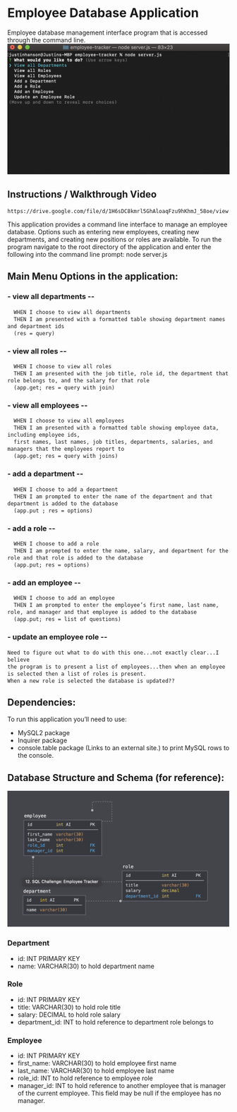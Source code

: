 # Employee Database Application
Employee database management interface program that is accessed through the command line.
![Screenshot of the main applicatin window](./utils/image_cl.png)

## Instructions / Walkthrough Video
    https://drive.google.com/file/d/1H6sDC8kmrl5GhAloaqFzu9hKhmJ_58oe/view

This application provides a command line interface to manage an employee database.  Options such as
entering new employees, creating new departments, and creating new positions or roles are available.
To run the program navigate to the root directory of the application and enter the following into the
command line prompt: node server.js

## Main Menu Options in the application:
  
  ### - view all departments -- 
      WHEN I choose to view all departments
      THEN I am presented with a formatted table showing department names and department ids
      (res = query)
  
  ### - view all roles --
      WHEN I choose to view all roles
      THEN I am presented with the job title, role id, the department that role belongs to, and the salary for that role
      (app.get; res = query with join)
  
  ### - view all employees --
      WHEN I choose to view all employees
      THEN I am presented with a formatted table showing employee data, including employee ids,
      first names, last names, job titles, departments, salaries, and managers that the employees report to
      (app.get; res = query with joins)
      
  ### - add a department -- 
      WHEN I choose to add a department
      THEN I am prompted to enter the name of the department and that department is added to the database
      (app.put ; res = options)
  
  ### - add a role --
      WHEN I choose to add a role
      THEN I am prompted to enter the name, salary, and department for the role and that role is added to the database
      (app.put; res = options)
      
  ### - add an employee --
      WHEN I choose to add an employee
      THEN I am prompted to enter the employee’s first name, last name, role, and manager and that employee is added to the database
      (app.put; res = list of questions)

  ### - update an employee role --
    Need to figure out what to do with this one...not exactly clear...I believe
    the program is to present a list of employees...then when an employee is selected then a list of roles is present.
    When a new role is selected the database is updated??


## Dependencies:
To run this application you’ll need to use:
- MySQL2 package
- Inquirer package
- console.table package (Links to an external site.) to print MySQL rows to the console.

## Database Structure and Schema (for reference):
![Image of schema](./utils/image_schema.png)
### Department
 - id: INT PRIMARY KEY
 - name: VARCHAR(30) to hold department name

### Role
 - id: INT PRIMARY KEY
 - title: VARCHAR(30) to hold role title
 - salary: DECIMAL to hold role salary
 - department_id: INT to hold reference to department role belongs to

### Employee
 - id: INT PRIMARY KEY
 - first_name: VARCHAR(30) to hold employee first name
 - last_name: VARCHAR(30) to hold employee last name
 - role_id: INT to hold reference to employee role
 - manager_id: INT to hold reference to another employee that is manager of the current employee. This field may be null if the employee has no manager.
